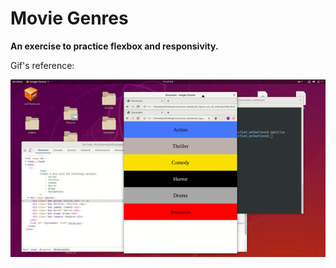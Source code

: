 
# Movie Genres

**An exercise to practice flexbox and responsivity.**

Gif's reference:

![reference-gif](/images/example.gif)
